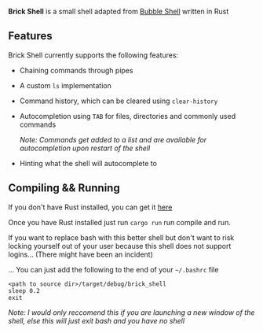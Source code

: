 **Brick Shell** is a small shell adapted from [Bubble Shell](https://github.com/JoshMcguigan/bubble-shell/) written in Rust

## Features

Brick Shell currently supports the following features:

- Chaining commands through pipes
- A custom `ls` implementation
- Command history, which can be cleared using `clear-history`
- Autocompletion using `TAB` for files, directories and commonly used commands

    *Note: Commands get added to a list and are available for autocompletion upon restart of the shell*
- Hinting what the shell will autocomplete to

## Compiling && Running
If you don't have Rust installed, you can get it [here](https://www.rust-lang.org/tools/install)

Once you have Rust installed just run `cargo run` run compile and run.

If you want to replace bash with this better shell but don't want to risk locking yourself out of your user because this shell does not support logins... (There might have been an incident)

... You can just add the following to the end of your `~/.bashrc` file

```
<path to source dir>/target/debug/brick_shell
sleep 0.2
exit
```

*Note: I would only reccomend this if you are launching a new window of the shell, else this will just exit bash and you have no shell*
